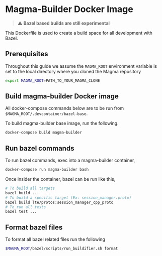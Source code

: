 # Magma-Builder Docker Image

> :warning: **Bazel based builds are still experimental**

This Dockerfile is used to create a build space for all development with Bazel.

## Prerequisites

Throughout this guide we assume the `MAGMA_ROOT` environment variable is set to the local directory where you cloned the Magma repository

```bash
export MAGMA_ROOT=PATH_TO_YOUR_MAGMA_CLONE
```

## Build magma-builder Docker image

All docker-compose commands below are to be run from `$MAGMA_ROOT/.devcontainer/bazel-base`.

To build magma-builder base image, run the following.

```bash
docker-compose build magma-builder
```

## Run bazel commands

To run bazel commands, exec into a magma-builder container,

```bash
docker-compose run magma-builder bash
```

Once insider the container, bazel can be run like this,

```bash
# To build all targets
bazel build ...
# To build a specific target (Ex: session_manager.proto)
bazel build lte/protos:session_manager_cpp_proto
# To run all tests
bazel test ...
```

## Format bazel files

To format all bazel related files run the following

```bash
$MAGMA_ROOT/bazel/scripts/run_buildifier.sh format
```
